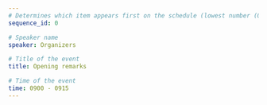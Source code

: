 ```yaml
---
# Determines which item appears first on the schedule (lowest number (0) appears first)
sequence_id: 0

# Speaker name
speaker: Organizers

# Title of the event
title: Opening remarks

# Time of the event
time: 0900 - 0915
---
```

